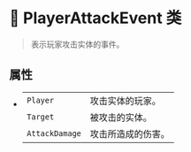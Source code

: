 # 🔖 PlayerAttackEvent 类

>表示玩家攻击实体的事件。

## 属性
- 
    |||
    |-|-|
    |`Player`|攻击实体的玩家。|
    |`Target`|被攻击的实体。|
    |`AttackDamage`|攻击所造成的伤害。|
